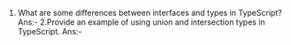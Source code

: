 1. What are some differences between interfaces and types in TypeScript?
 Ans:-
2.Provide an example of using union and intersection types in TypeScript.
Ans:-  
